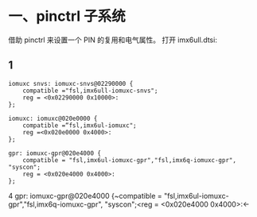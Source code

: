 

# 一、pinctrl 子系统

借助 pinctrl 来设置一个 PIN 的复用和电气属性。
打开 imx6ull.dtsi:
## 1
```
iomuxc snvs: iomuxc-snvs@02290000 {
	compatible ="fsl,imx6ull-iomuxc-snvs";
	reg = <0x02290000 0x10000>:
};
```

```
iomuxc: iomuxc@020e0000 {
	compatible =“fsl,imx6ul-iomuxc";
	reg =<0x020e0000 0x4000>:
};
```
```
gpr: iomuxc-gpr@020e4000 {
	compatible = "fsl,imx6ul-iomuxc-gpr","fsl,imx6q-iomuxc-gpr", "syscon";	
	reg = <0x020e4000 0x4000>:
};
```
4
gpr: iomuxc-gpr@020e4000 {~compatible = "fsl,imx6ul-iomuxc-gpr","fsl,imx6q-iomuxc-gpr", "syscon";<reg = <0x020e4000 0x4000>:←
<!--stackedit_data:
eyJoaXN0b3J5IjpbMTM3Njk2MzQ3NV19
-->